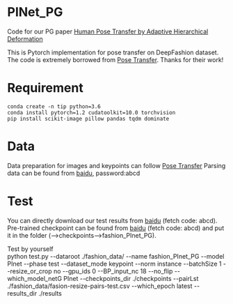 # PINet_PG
Code for our PG paper [Human Pose Transfer by Adaptive Hierarchical Deformation](http://cic.tju.edu.cn/faculty/likun/pg2020.pdf)

This is Pytorch implementation for pose transfer on DeepFashion dataset. The code is extremely borrowed from [Pose Transfer](https://github.com/tengteng95/Pose-Transfer). Thanks for their work!

# Requirement
```
conda create -n tip python=3.6
conda install pytorch=1.2 cudatoolkit=10.0 torchvision
pip install scikit-image pillow pandas tqdm dominate 
```



# Data

Data preparation for images and keypoints can follow [Pose Transfer](https://github.com/tengteng95/Pose-Transfer)
Parsing data can be found from [baidu](https://pan.baidu.com/s/1Ic8sIY-eYhGnIoZdDlhgxA), password:abcd

# Test
You can directly download our test results from [baidu](https://pan.baidu.com/s/15tcKgRV12NGByIrr4qoqDw) (fetch code: abcd).<br>
Pre-trained checkpoint can be found from [baidu](https://pan.baidu.com/s/1Orvpt42lV-R2uzI-10q3_A) (fetch code: abcd) and put it in the folder (-->checkpoints-->fashion_PInet_PG).

Test by yourself <br>
python test.py --dataroot ./fashion_data/ --name fashion_PInet_PG --model PInet --phase test --dataset_mode keypoint --norm instance --batchSize 1 --resize_or_crop no --gpu_ids 0 --BP_input_nc 18 --no_flip --which_model_netG PInet --checkpoints_dir ./checkpoints --pairLst ./fashion_data/fasion-resize-pairs-test.csv --which_epoch latest --results_dir ./results
